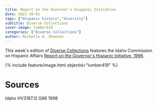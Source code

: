 ```yaml
---
title: Report on the Governor's Hispanic Initiative
date: 2021-10-01
tags: ["Hispanic history","diversity"]
subtitle: Diverse Collections
cover-image: lumber419
categories: ["Diverse Collections"]
author: Michelle A. Shannon
---
```


This week's edition of [Diverse Collections](https://harvester.lib.uidaho.edu/series/diversecollections.html) features the Idaho Commission on Hispanic Affairs [Report on the Governor's Hispanic Initiative, 1996](https://alliance-primo.hosted.exlibrisgroup.com/permalink/f/m1uotc/CP71172222230001451).

{% include feature/image.html objectid="lumber419" %}

# Sources

Idaho HV3187.I2 G66 1998